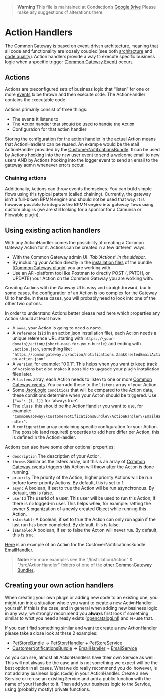 > **Warning**
> This file is maintained at Conduction’s [Google Drive](https://docs.google.com/document/d/1qNErKlzI5LfjoK68COdKNcElydBz2PbSpz6J-hHL2ms/edit) Please make any suggestions of alterations there.

# Action Handlers

The Common Gateway is based on event-driven architecture, meaning that all code and functionality are loosely coupled (see both [architecture](Architecture.md) and [code quality](Code_quality.md)).
Action handlers provide a way to execute specific business logic when a specific trigger ([Common Gateway Event](Events.md)) occurs.  

## Actions

Actions are preconfigured sets of business logic that “listen” for one or more [events](Events.md) to be thrown and then execute code. The ActionHandler contains the executable code.

Actions primarily consist of three things:
- The events it listens to
- The Action handler that should be used to handle the Action
- Configuration for that action handler

Storing the configuration for the action handler in the actual Action means that ActionHandlers can be reused. 
An example would be the mail ActionHandler provided by the [CustomerNotificationsBundle](https://github.com/commonGateway/customernotificationsBundle). 
It can be used by Actions hooking into the new user event to send a welcome email to new users AND by Actions hooking into the logger event to send an email to the gateway admin whenever errors occur.

### Chaining actions

Additionally, Actions can throw events themselves. You can build simple flows using this typical pattern (called chaining). Currently, the gateway isn’t a full-blown BPMN engine and should not be used that way. It is however possible to integrate the BPMN engine into gateway flows using custom plugins (we are still looking for a sponsor for a Camunda or Flowable plugin).

## Using existing action handlers

With any ActionHandler comes the possibility of creating a Common Gateway Action for it.
Actions can be created in a few different ways:
- With the Common Gateway admin UI. _Tab 'Actions' in the sidebar._
- By including your Action directly in the [installation files](Plugins.md#adding-core-schemas-to-your-plugin) of the bundle ([Common Gateway plugin](Plugins.md)) you are working with.
- Use an API-platform tool like Postman to directly POST (, PATCH, or UPDATE) your Action on the Common Gateway you are working with.

Creating Actions with the Gateway UI is easy and straightforward, but in some cases, the configuration of an Action is too complex for the Gateway UI to handle.
In these cases, you will probably need to look into one of the other two options.

In order to understand Actions better please read here which properties any Action should at least have:
- A `name`, your Action is going to need a name.
- A `reference` (`$id` in an action.json installation file), each Action needs a unique reference URL starting with `https://{your-domain}/action/{short-name-for-your-bundle}` and ending with `.action.json`, something like: `"https://commongateway.nl/action/notifications.ZaakCreatedEmailAction.action.json"`
- A `version`, for example: "0.0.1". This helps when you want to keep track of versions but also makes it possible to upgrade your plugin installation files later.
- A `listens` array, each Action needs to listen to one or more [Common Gateway events](Events.md). You can add these to the `listens` array of your Action.
- Some [JsonLogic](https://jsonlogic.com/) `conditions` that will be compared to the Action data, these conditions determine when your Action should be triggered. Use `{"==": [1, 1]}` for 'always true'.
- The `class`, this should be the ActionHandler you want to use, for example: `"CommonGateway\\CustomerNotificationsBundle\\ActionHandler\\EmailHandler"`.
- A `configuration` array containing specific configuration for your Action. The possible (and required) properties to add here differ per Action, this is defined in the ActionHandler.

Actions can also have some other optional properties:
- `description` The description of your Action.
- `throws` Similar as the listens array, but this is an array of [Common Gateway events](Events.md) triggers this Action will throw after the Action is done running.
- `priority` The priority of the Action, higher priority Actions will be run before lower priority Actions. By default, this is set to 1.
- `async` A boolean, if set to true the Action will be run asynchronous. By default, this is false.
- `userId` The userId of a user. This user will be used to run this Action, if there is no logged-in user. This helps when, for example: setting the owner & organization of a newly created Object while running this Action. 
- `isLockable` A boolean, if set to true the Action can only run again if the last run has been completed. By default, this is false. 
- `isEnabled` A boolean, if set to false the Action will never run. By default, this is true.

[Here](https://github.com/CommonGateway/PetStoreBundle/blob/main/Installation/Action/ps.EmailActionExample.action.json) is an example of an Action for the CustomerNotificationsBundle [EmailHandler](https://github.com/CommonGateway/CustomerNotificationsBundle/blob/main/src/ActionHandler/EmailHandler.php).

> **Note:** For more examples see the "/Installation/Action" & "/src/ActionHandler" folders of one of the [other CommonGateway Bundles](https://github.com/orgs/CommonGateway/repositories?q=bundle&type=all&language=&sort=).

## Creating your own action handlers

When creating your own plugin or adding new code to an existing one, you might run into a situation where you want to create a new ActionHandler yourself.
If this is the case, and in general when adding new business logic in any way, we strongly recommend you **always** first look if something similar to what you need already exists ([opencatalogi.nl](opencatalogi.nl)) and re-use that.

If you can't find something similar and want to create a new ActionHandler please take a close look at these 2 examples:
- [PetStoreBundle](https://github.com/CommonGateway/PetStoreBundle) -> [PetStoreHandler](https://github.com/CommonGateway/PetStoreBundle/blob/main/src/ActionHandler/PetStoreHandler.php) + [PetStoreService](https://github.com/CommonGateway/PetStoreBundle/blob/main/src/Service/PetStoreService.php)
- [CustomerNotificationsBundle](https://github.com/CommonGateway/CustomerNotificationsBundle) -> [EmailHandler](https://github.com/CommonGateway/CustomerNotificationsBundle/blob/main/src/ActionHandler/EmailHandler.php) + [EmailService](https://github.com/CommonGateway/CustomerNotificationsBundle/blob/main/src/Service/EmailService.php)

As you can see, almost all ActionHandlers have their own Service as well. 
This will not always be the case and is not something we expect will be the best option in all cases.
What we do really recommend you do, however, is not add any business logic (code) in your ActionHandler.
Create a new Service or re-use an existing Service and add a public function with the name of your Handler to it.
Then add your business logic to the Service, using (probably mostly) private functions.